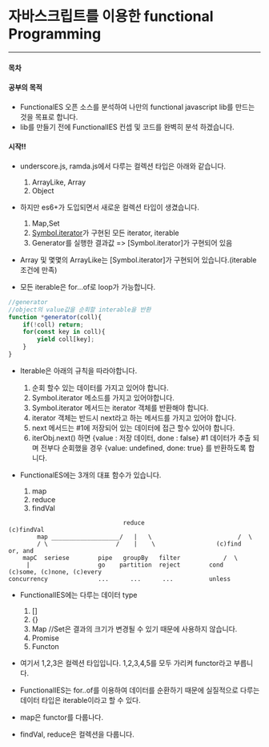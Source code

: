 # 자바스크립트를 이용한 functional Programming
----

#### 목차


#### 공부의 목적

- FunctionalES 오픈 소스를 분석하여 나만의 functional javascript lib를 만드는 것을 목표로 합니다.
- lib를 만들기 전에 FunctionalIES 컨셉 및 코드를 완벽히 분석 하겠습니다.

#### 시작!!

- underscore.js, ramda.js에서 다루는 컬렉션 타입은 아래와 같습니다.
	1. ArrayLike, Array
	2. Object
	
- 하지만 es6+가 도입되면서 새로운 컬렉션 타입이 생겼습니다.
	1. Map,Set
	2. [Symbol.iterator]()가 구현된 모든 iterator, iterable
	3. Generator를 실행한 결과값 => [Symbol.iterator]가 구현되어 있음
- Array 및 몇몇의 ArrayLike는 [Symbol.iterator]가 구현되어 있습니다.(iterable 조건에 만족)
- 모든 iterable은 for...of로 loop가 가능합니다.



```javascript
//generator
//object의 value값을 순회할 interable을 반환
function *generator(coll){
	if(!coll) return;
	for(const key in coll){
		yield coll[key];
	}
}
```

- Iterable은 아래의 규칙을 따라야합니다.
	1. 순회 할수 있는 데이터를 가지고 있어야 합니다.
	2. Symbol.iterator 메소드를 가지고 있어야합니다.
	3. Symbol.iterator 메서드는 iterator 객체를 반환해야 합니다.
	4. iterator 객체는 반드시 next라고 하는 메서드를 가지고 있어야 합니다.
	5. next 메서드는 #1에 저장되어 있는 데이터에 접근 할수 있어야 합니다.
	6. iterObj.next() 하면 {value : 저장 데이터, done : false} #1 데이터가 추출 되며 전부다 순회했을 경우 {value: undefined, done: true} 를 반환하도록 합니다.

- FunctionalES에는 3개의 대표 함수가 있습니다.
	1. map
	2. reduce 
	3. findVal

```
                                reduce                       (c)findVal
        map ___________________/   |   \                        /  \
        / \                   /    |    \                 (c)find   or, and
    mapC  seriese        pipe   groupBy   filter            /  \
     |                   go    partition  reject        cond    (c)some, (c)none, (c)every
concurrency              ...      ...      ...          unless
```

- FunctionalIES에는 다루는 데이터 type
	1. [] 
	2. {} 
	3. Map //Set은 결과의 크기가 변경될 수 있기 때문에 사용하지 않습니다.
	4. Promise
	5. Functon
	
- 여기서 1,2,3은 컬렉션 타입입니다. 1,2,3,4,5를 모두 가리켜 functor라고 부릅니다.
- FunctionalIES는 for..of를 이용하여 데이터를 순환하기 때문에 실질적으로 다루는 데이터 타입은 iterable이라고 할 수 있다.
- map은 functor를 다룹나다.
- findVal, reduce은 컬렉션을 다룹니다.





	

 


